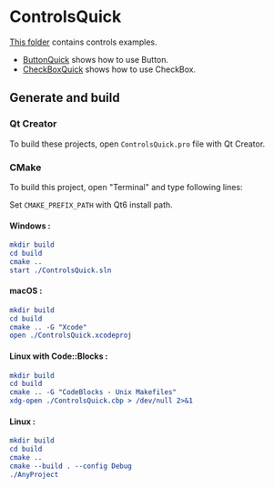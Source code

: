 # ControlsQuick

[This folder](.) contains controls examples.

* [ButtonQuick](ButtonQuick/README.md) shows how to use Button.
* [CheckBoxQuick](CheckBoxQuick/README.md) shows how to use CheckBox.

## Generate and build

### Qt Creator

To build these projects, open `ControlsQuick.pro` file with Qt Creator.

### CMake

To build this project, open "Terminal" and type following lines:

Set `CMAKE_PREFIX_PATH` with Qt6 install path.

#### Windows :

``` cmake
mkdir build
cd build
cmake ..
start ./ControlsQuick.sln
```

#### macOS :

``` cmake
mkdir build
cd build
cmake .. -G "Xcode"
open ./ControlsQuick.xcodeproj
```

#### Linux with Code::Blocks :

``` cmake
mkdir build
cd build
cmake .. -G "CodeBlocks - Unix Makefiles"
xdg-open ./ControlsQuick.cbp > /dev/null 2>&1
```

#### Linux :

``` cmake
mkdir build
cd build
cmake .. 
cmake --build . --config Debug
./AnyProject
```
